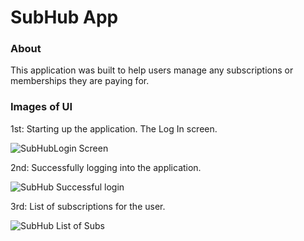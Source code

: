 <h1 style=text-align: center;">SubHub App</h1>

<h3>About</h3>
This application was built to help users manage any subscriptions or memberships they are paying for.</h3>












<h3>Images of UI</h3>
1st: Starting up the application. The Log In screen.

![SubHubLogin Screen](https://github.com/hswayze7/SubHub/assets/126520071/b990f1e5-f277-49d3-879a-ec398b5046f0)


2nd: Successfully logging into the application.

![SubHub Successful login](https://github.com/hswayze7/SubHub/assets/126520071/94517c14-e1eb-4d18-866b-08e1ed13c0f3)



3rd: List of subscriptions for the user.

![SubHub List of Subs](https://github.com/hswayze7/SubHub/assets/126520071/f75a982b-4ac8-4549-a9b5-983d48ae7ce9)